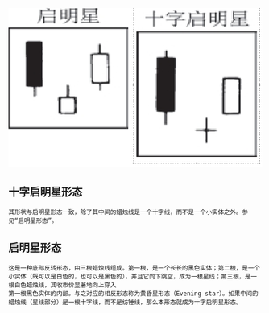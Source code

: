 

![](../img/23.png)
## 十字启明星形态
```
其形状与启明星形态一致，除了其中间的蜡烛线是一个十字线，而不是一个小实体之外。参见“启明星形态”。
```

## 启明星形态
```
这是一种底部反转形态，由三根蜡烛线组成。第一根，是一个长长的黑色实体；第二根，是一个小实体（既可以是白色的，也可以是黑色的），并且它向下跳空，成为一根星线；第三根，是一根白色蜡烛线，其收市价显著地向上穿入
第一根黑色实体的内部。与之对应的相反形态称为黄昏星形态（Evening star）。如果中间的蜡烛线（星线部分）是一根十字线，而不是纺锤线，那么本形态就成为十字启明星形态。
```